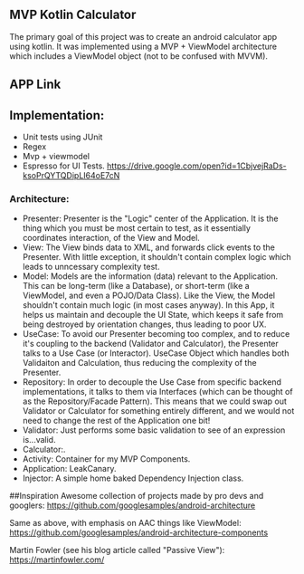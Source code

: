 ## MVP Kotlin Calculator

The primary goal of this project was to create an android calculator app using kotlin. It was implemented using a MVP + ViewModel architecture
which includes a ViewModel object (not to be confused with MVVM). 

## APP Link


## Implementation:
- Unit tests using JUnit
- Regex
- Mvp + viewmodel
- Espresso for UI Tests. https://drive.google.com/open?id=1CbjvejRaDs-ksoPrQYTQDipLI64oE7cN



### Architecture:
- Presenter: Presenter is the "Logic" center of the Application. It is the thing which you must be most certain to test, as it essentially coordinates interaction, of the View and Model.
- View: The View binds data to XML, and forwards click events to the Presenter. With little exception, it shouldn't contain complex logic which leads to unncessary complexity test.  
- Model: Models are the information (data) relevant to the Application. This can be long-term (like a Database), or short-term (like a ViewModel, and even a POJO/Data Class). Like the View, the Model shouldn't contain much logic (in most cases anyway). In this App, it helps us maintain and decouple the UI State, which keeps it safe from being destroyed by orientation changes, thus leading to poor UX.
- UseCase: To avoid our Presenter becoming too complex, and to reduce it's coupling to the backend (Validator and Calculator), the Presenter talks to a Use Case (or Interactor). UseCase Object which handles both Validaiton and Calculation, thus reducing the complexity of the Presenter.
- Repository: In order to decouple the Use Case from specific backend implementations, it talks to them via Interfaces (which can be thought of as the Repository/Facade Pattern). This means that we could swap out Validator or Calculator for something entirely different, and we would not need to change the rest of the Application one bit!
- Validator: Just performs some basic validation to see of an expression is...valid. 
- Calculator:. 
- Activity: Container for my MVP Components.
- Application: LeakCanary.
- Injector: A simple home baked Dependency Injection class.

##Inspiration
Awesome collection of projects made by pro devs and googlers:
https://github.com/googlesamples/android-architecture

Same as above, with emphasis on AAC things like ViewModel:
https://github.com/googlesamples/android-architecture-components

Martin Fowler (see his blog article called "Passive View"):
https://martinfowler.com/
